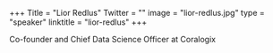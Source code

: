 +++
Title = "Lior Redlus"
Twitter = ""
image = "lior-redlus.jpg"
type = "speaker"
linktitle = "lior-redlus"
+++

Co-founder and Chief Data Science Officer at Coralogix
